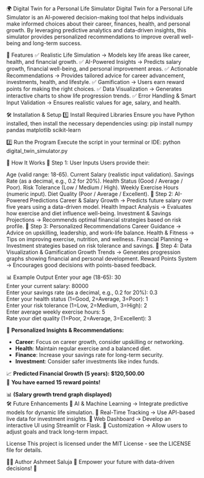 🌍 Digital Twin for a Personal Life Simulator
Digital Twin for a Personal Life Simulator is an AI-powered decision-making tool that helps individuals make informed choices about their career, finances, health, and personal growth. By leveraging predictive analytics and data-driven insights, this simulator provides personalized recommendations to improve overall well-being and long-term success.

🚀 Features
✅ Realistic Life Simulation → Models key life areas like career, health, and financial growth.
✅ AI-Powered Insights → Predicts salary growth, financial well-being, and personal improvement areas.
✅ Actionable Recommendations → Provides tailored advice for career advancement, investments, health, and lifestyle.
✅ Gamification → Users earn reward points for making the right choices.
✅ Data Visualization → Generates interactive charts to show life progression trends.
✅ Error Handling & Smart Input Validation → Ensures realistic values for age, salary, and health.

🛠️ Installation & Setup
1️⃣ Install Required Libraries
Ensure you have Python installed, then install the necessary dependencies using:
pip install numpy pandas matplotlib scikit-learn

2️⃣ Run the Program
Execute the script in your terminal or IDE:
python digital_twin_simulator.py

📌 How It Works
🔹 Step 1: User Inputs
Users provide their:

Age (valid range: 18-65).
Current Salary (realistic input validation).
Savings Rate (as a decimal, e.g., 0.2 for 20%).
Health Status (Good / Average / Poor).
Risk Tolerance (Low / Medium / High).
Weekly Exercise Hours (numeric input).
Diet Quality (Poor / Average / Excellent).
🔹 Step 2: AI-Powered Predictions
Career & Salary Growth → Predicts future salary over five years using a data-driven model.
Health Impact Analysis → Evaluates how exercise and diet influence well-being.
Investment & Savings Projections → Recommends optimal financial strategies based on risk profile.
🔹 Step 3: Personalized Recommendations
Career Guidance → Advice on upskilling, leadership, and work-life balance.
Health & Fitness → Tips on improving exercise, nutrition, and wellness.
Financial Planning → Investment strategies based on risk tolerance and savings.
🔹 Step 4: Data Visualization & Gamification
Growth Trends → Generates progression graphs showing financial and personal development.
Reward Points System → Encourages good decisions with points-based feedback.

📊 Example Output
Enter your age (18-65): 30  
Enter your current salary: 80000  
Enter your savings rate (as a decimal, e.g., 0.2 for 20%): 0.3  
Enter your health status (1=Good, 2=Average, 3=Poor): 1  
Enter your risk tolerance (1=Low, 2=Medium, 3=High): 2  
Enter average weekly exercise hours: 5  
Rate your diet quality (1=Poor, 2=Average, 3=Excellent): 3  

📢 **Personalized Insights & Recommendations:**  
- **Career**: Focus on career growth, consider upskilling or networking.  
- **Health**: Maintain regular exercise and a balanced diet.  
- **Finance**: Increase your savings rate for long-term security.  
- **Investment**: Consider safer investments like index funds.  

📈 **Predicted Financial Growth (5 years):** **$120,500.00**  
🎉 **You have earned 15 reward points!**  

📊 **(Salary growth trend graph displayed)**  
🛠️ Future Enhancements
🔹 AI & Machine Learning → Integrate predictive models for dynamic life simulation.
🔹 Real-Time Tracking → Use API-based live data for investment insights.
🔹 Web Dashboard → Develop an interactive UI using Streamlit or Flask.
🔹 Customization → Allow users to adjust goals and track long-term impact.

License
This project is licensed under the MIT License - see the LICENSE file for details.


👨‍💻 Author
Ashmeet Saluja
🚀 Empower your future with data-driven decisions! 🌟
